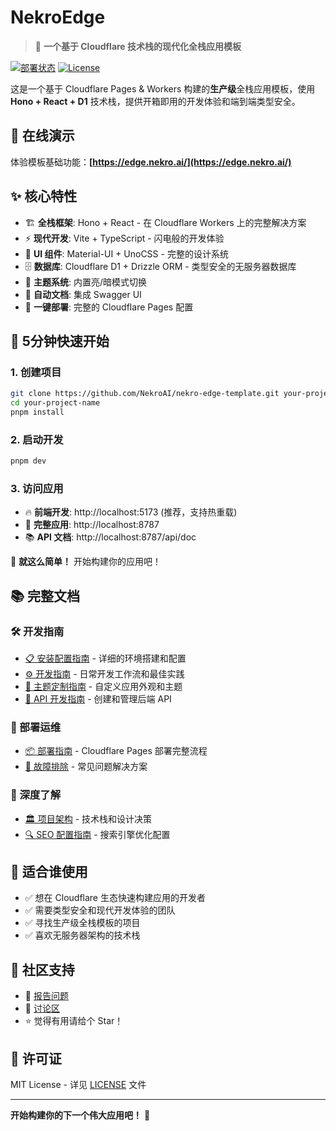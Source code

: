 # NekroEdge

> 🚀 **一个基于 Cloudflare 技术栈的现代化全栈应用模板**

[![部署状态](https://img.shields.io/badge/部署-在线-brightgreen)](https://edge.nekro.ai/) [![License](https://img.shields.io/badge/license-MIT-blue.svg)](./LICENSE)

这是一个基于 Cloudflare Pages & Workers 构建的**生产级**全栈应用模板，使用 **Hono + React + D1** 技术栈，提供开箱即用的开发体验和端到端类型安全。

## 🌟 在线演示

体验模板基础功能：**[https://edge.nekro.ai/](https://edge.nekro.ai/)**

## ✨ 核心特性

- 🏗️ **全栈框架**: Hono + React - 在 Cloudflare Workers 上的完整解决方案
- ⚡ **现代开发**: Vite + TypeScript - 闪电般的开发体验
- 🎨 **UI 组件**: Material-UI + UnoCSS - 完整的设计系统
- 🗄️ **数据库**: Cloudflare D1 + Drizzle ORM - 类型安全的无服务器数据库
- 🌙 **主题系统**: 内置亮/暗模式切换
- 📖 **自动文档**: 集成 Swagger UI
- 🚀 **一键部署**: 完整的 Cloudflare Pages 配置

## 🚀 5分钟快速开始

### 1. 创建项目

```bash
git clone https://github.com/NekroAI/nekro-edge-template.git your-project-name
cd your-project-name
pnpm install
```

### 2. 启动开发

```bash
pnpm dev
```

### 3. 访问应用

- 🔥 **前端开发**: http://localhost:5173 (推荐，支持热重载)
- 🔗 **完整应用**: http://localhost:8787
- 📚 **API 文档**: http://localhost:8787/api/doc

🎉 **就这么简单！** 开始构建你的应用吧！

## 📚 完整文档

### 🛠️ 开发指南

- [📋 安装配置指南](./docs/INSTALLATION.md) - 详细的环境搭建和配置
- [⚙️ 开发指南](./docs/DEVELOPMENT.md) - 日常开发工作流和最佳实践
- [🎨 主题定制指南](./docs/THEMING.md) - 自定义应用外观和主题
- [🔌 API 开发指南](./docs/API_GUIDE.md) - 创建和管理后端 API

### 🚀 部署运维

- [📦 部署指南](./docs/DEPLOYMENT.md) - Cloudflare Pages 部署完整流程
- [🔧 故障排除](./docs/TROUBLESHOOTING.md) - 常见问题解决方案

### 📖 深度了解

- [🏛️ 项目架构](./docs/ARCHITECTURE.md) - 技术栈和设计决策
- [🔍 SEO 配置指南](./docs/SEO_GUIDE.md) - 搜索引擎优化配置

## 🎯 适合谁使用

- ✅ 想在 Cloudflare 生态快速构建应用的开发者
- ✅ 需要类型安全和现代开发体验的团队
- ✅ 寻找生产级全栈模板的项目
- ✅ 喜欢无服务器架构的技术栈

## 🤝 社区支持

- 🐛 [报告问题](https://github.com/NekroAI/nekro-edge-template/issues)
- 💬 [讨论区](https://github.com/NekroAI/nekro-edge-template/discussions)
- ⭐ 觉得有用请给个 Star！

## 📄 许可证

MIT License - 详见 [LICENSE](./LICENSE) 文件

---

**开始构建你的下一个伟大应用吧！** 🚀
